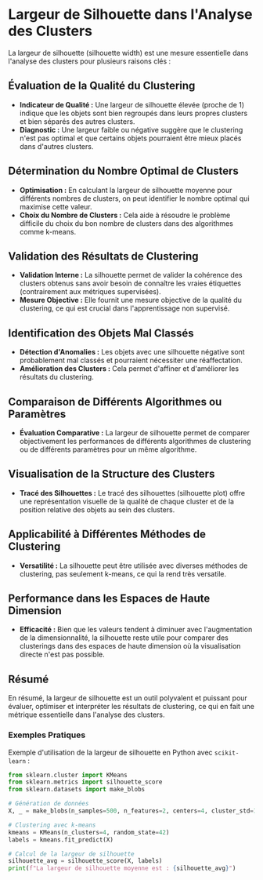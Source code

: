 # Largeur de Silhouette dans l'Analyse des Clusters

La largeur de silhouette (silhouette width) est une mesure essentielle dans l'analyse des clusters pour plusieurs raisons clés :

## Évaluation de la Qualité du Clustering

- **Indicateur de Qualité :** Une largeur de silhouette élevée (proche de 1) indique que les objets sont bien regroupés dans leurs propres clusters et bien séparés des autres clusters.
- **Diagnostic :** Une largeur faible ou négative suggère que le clustering n'est pas optimal et que certains objets pourraient être mieux placés dans d'autres clusters.

## Détermination du Nombre Optimal de Clusters

- **Optimisation :** En calculant la largeur de silhouette moyenne pour différents nombres de clusters, on peut identifier le nombre optimal qui maximise cette valeur.
- **Choix du Nombre de Clusters :** Cela aide à résoudre le problème difficile du choix du bon nombre de clusters dans des algorithmes comme k-means.

## Validation des Résultats de Clustering

- **Validation Interne :** La silhouette permet de valider la cohérence des clusters obtenus sans avoir besoin de connaître les vraies étiquettes (contrairement aux métriques supervisées).
- **Mesure Objective :** Elle fournit une mesure objective de la qualité du clustering, ce qui est crucial dans l'apprentissage non supervisé.

## Identification des Objets Mal Classés

- **Détection d'Anomalies :** Les objets avec une silhouette négative sont probablement mal classés et pourraient nécessiter une réaffectation.
- **Amélioration des Clusters :** Cela permet d'affiner et d'améliorer les résultats du clustering.

## Comparaison de Différents Algorithmes ou Paramètres

- **Évaluation Comparative :** La largeur de silhouette permet de comparer objectivement les performances de différents algorithmes de clustering ou de différents paramètres pour un même algorithme.

## Visualisation de la Structure des Clusters

- **Tracé des Silhouettes :** Le tracé des silhouettes (silhouette plot) offre une représentation visuelle de la qualité de chaque cluster et de la position relative des objets au sein des clusters.

## Applicabilité à Différentes Méthodes de Clustering

- **Versatilité :** La silhouette peut être utilisée avec diverses méthodes de clustering, pas seulement k-means, ce qui la rend très versatile.

## Performance dans les Espaces de Haute Dimension

- **Efficacité :** Bien que les valeurs tendent à diminuer avec l'augmentation de la dimensionnalité, la silhouette reste utile pour comparer des clusterings dans des espaces de haute dimension où la visualisation directe n'est pas possible.

## Résumé

En résumé, la largeur de silhouette est un outil polyvalent et puissant pour évaluer, optimiser et interpréter les résultats de clustering, ce qui en fait une métrique essentielle dans l'analyse des clusters.



### Exemples Pratiques

Exemple d'utilisation de la largeur de silhouette en Python avec `scikit-learn` :

```python
from sklearn.cluster import KMeans
from sklearn.metrics import silhouette_score
from sklearn.datasets import make_blobs

# Génération de données
X, _ = make_blobs(n_samples=500, n_features=2, centers=4, cluster_std=1, random_state=42)

# Clustering avec k-means
kmeans = KMeans(n_clusters=4, random_state=42)
labels = kmeans.fit_predict(X)

# Calcul de la largeur de silhouette
silhouette_avg = silhouette_score(X, labels)
print(f"La largeur de silhouette moyenne est : {silhouette_avg}")
```
